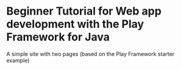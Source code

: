 # Beginner Tutorial for Web app development with the Play Framework for Java

A simple site  with two pages (based on the Play Framework starter example)

